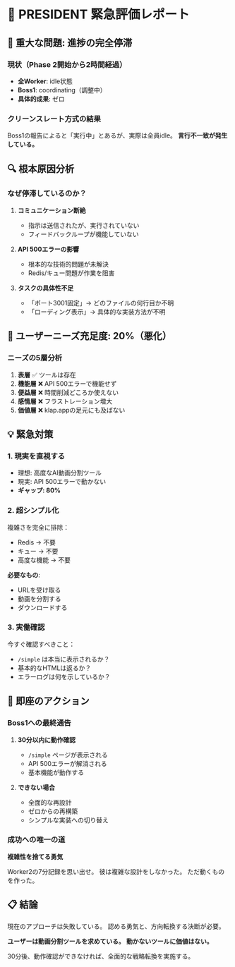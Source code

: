 # 👑 PRESIDENT 緊急評価レポート

## 🚨 重大な問題: 進捗の完全停滞

### 現状（Phase 2開始から2時間経過）
- **全Worker**: idle状態
- **Boss1**: coordinating（調整中）
- **具体的成果**: ゼロ

### クリーンスレート方式の結果
Boss1の報告によると「実行中」とあるが、実際は全員idle。
**言行不一致が発生している。**

## 🔍 根本原因分析

### なぜ停滞しているのか？

1. **コミュニケーション断絶**
   - 指示は送信されたが、実行されていない
   - フィードバックループが機能していない

2. **API 500エラーの影響**
   - 根本的な技術的問題が未解決
   - Redis/キュー問題が作業を阻害

3. **タスクの具体性不足**
   - 「ポート3001固定」→ どのファイルの何行目か不明
   - 「ローディング表示」→ 具体的な実装方法が不明

## 🎯 ユーザーニーズ充足度: 20%（悪化）

### ニーズの5層分析
1. **表層** ✅ ツールは存在
2. **機能層** ❌ API 500エラーで機能せず
3. **便益層** ❌ 時間削減どころか使えない
4. **感情層** ❌ フラストレーション増大
5. **価値層** ❌ klap.appの足元にも及ばない

## 💡 緊急対策

### 1. 現実を直視する
- 理想: 高度なAI動画分割ツール
- 現実: API 500エラーで動かない
- **ギャップ: 80%**

### 2. 超シンプル化
複雑さを完全に排除：
- Redis → 不要
- キュー → 不要
- 高度な機能 → 不要

**必要なもの**:
- URLを受け取る
- 動画を分割する
- ダウンロードする

### 3. 実働確認
今すぐ確認すべきこと：
- `/simple` は本当に表示されるか？
- 基本的なHTMLは返るか？
- エラーログは何を示しているか？

## 🚀 即座のアクション

### Boss1への最終通告

1. **30分以内に動作確認**
   - `/simple` ページが表示される
   - API 500エラーが解消される
   - 基本機能が動作する

2. **できない場合**
   - 全面的な再設計
   - ゼロからの再構築
   - シンプルな実装への切り替え

### 成功への唯一の道

**複雑性を捨てる勇気**

Worker2の7分記録を思い出せ。
彼は複雑な設計をしなかった。
ただ動くものを作った。

## 📋 結論

現在のアプローチは失敗している。
認める勇気と、方向転換する決断が必要。

**ユーザーは動画分割ツールを求めている。**
**動かないツールに価値はない。**

30分後、動作確認ができなければ、全面的な戦略転換を実施する。